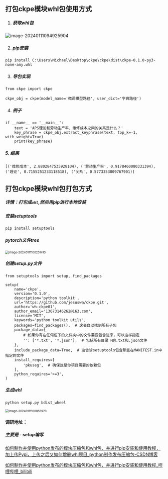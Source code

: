 ## 打包ckpe模块whl包使用方式

1. ##### 获取whl包

![image-20240111094925904](C:\Users\Michael\AppData\Roaming\Typora\typora-user-images\image-20240111094925904.png)

2. ##### pip安装

```
pip install C:\Users\Michael\Desktop\ckpe\ckpe\dist\ckpe-0.1.0-py3-none-any.whl
```

3. ##### 导包实现

```
from ckpe import ckpe

ckpe_obj = ckpe(model_name='微调模型路径', user_dict='字典路径')
```

4. ##### 例子

```
if __name__ == '__main__':
    text = 'APS理论和劳动生产率、维修成本之间的关系是什么？'
    key_phrase = ckpe_obj.extract_keyphrase(text, top_k=-1, with_weight=True)
    print(key_phrase)
```

##### 5. 结果

```
[('维修成本', 2.8802847535928104), ('劳动生产率', 0.9178460080331394), ('理论', 0.7155251233118518), ('关系', 0.5773353009767901)]
```





## 打包ckpe模块whl包打包方式

##### 详情：打包成`whl`,然后用pip进行本地安装

##### 安装setuptools

```python
pip install setuptools
```

##### pytorch文件tree

<img src="C:\Users\Michael\AppData\Roaming\Typora\typora-user-images\image-20240111100251410.png" alt="image-20240111100251410" style="zoom:67%;" />

##### 创建setup.py文件

```
from setuptools import setup, find_packages

setup(
    name='ckpe',
    version='0.1.0',
    description='python toolkit',
    url='https://github.com/jesuswa/ckpe.git',
    author='wh-ckpe01',
    author_email='13673146262@163.com',
    license='MIT',
    keywords='python toolkit utils',
    packages=find_packages(),  # 这会自动找到所有子包
    package_data={
        # 如果你有在任何包下的文件夹中的文件需要包含进来，可以这样指定
        '': ['*.txt', '*.json'],  # 包括所有目录下的.txt和.json文件
    },
    include_package_data=True,  # 这告诉setuptools包含那些在MANIFEST.in中指定的文件
    install_requires=[
        'pkuseg',  # 确保这是你项目需要的依赖包
    ],
    python_requires='>=3',
)
```

##### 生成whl

```
python setup.py bdist_wheel
```

<img src="C:\Users\Michael\AppData\Roaming\Typora\typora-user-images\image-20240111100855970.png" alt="image-20240111100855970" style="zoom:67%;" />



#### 调研地址：

##### 主要是 - setup编写



[如何制作并使用python发布的模块压缩包和whl包，并进行pip安装和使用教程，加上传Pypi，上传之后又如何增删whl项目_python制作发布压缩包-CSDN博客](https://blog.csdn.net/qq_41375318/article/details/115568827)

[如何制作并使用python发布的模块压缩包和whl包，并进行pip安装和使用教程_哔哩哔哩_bilibili](https://www.bilibili.com/video/BV1iK4y1K7B6/?spm_id_from=333.337.search-card.all.click&vd_source=e3df572c4d8a63ddc28cad70680f8ca1)
